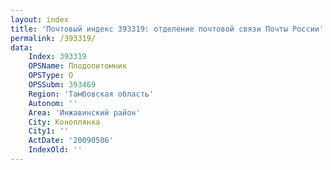 ```yaml
---
layout: index
title: 'Почтовый индекс 393319: отделение почтовой связи Почты России'
permalink: /393319/
data:
    Index: 393319
    OPSName: Плодопитомник
    OPSType: О
    OPSSubm: 393469
    Region: 'Тамбовская область'
    Autonom: ''
    Area: 'Инжавинский район'
    City: Коноплянка
    City1: ''
    ActDate: '20090506'
    IndexOld: ''
---
```

